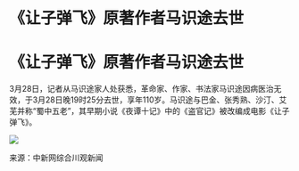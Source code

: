 # 《让子弹飞》原著作者马识途去世

# 《让子弹飞》原著作者马识途去世

3月28日，记者从马识途家人处获悉，革命家、作家、书法家马识途因病医治无效，于3月28日晚19时25分去世，享年110岁。马识途与巴金、张秀熟、沙汀、艾芜并称“蜀中五老”，其早期小说《夜谭十记》中的《盗官记》被改编成电影《让子弹飞》。

![](https://inews.gtimg.com/om_bt/Oh0kHgiL1C31BnaZVa1XNtt1T7nJKK09zlwgEQKx1zcT4AA/1000)

来源：中新网综合川观新闻

